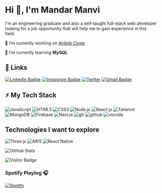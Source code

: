 
# Hi 👋, I'm Mandar Manvi
I'm an engineering graduate and also a self-taught full-stack web developer looking for a job opportunity that will help me to gain experience in this field.


🔭 I’m currently working on [Airbnb Clone](https://airbnb-clone-v1.vercel.app)

🌱 I’m currently learning **MySQL**

## 🔗 Links
[![Linkedin Badge](https://img.shields.io/badge/-mandar--manvi-blue?style=flat-square&logo=Linkedin&logoColor=white&link=https://www.linkedin.com/in/mandar-manvi/)](https://www.linkedin.com/in/mandar-manvi/)
[![Instagram Badge](https://img.shields.io/badge/-mandar__manvi-purple?style=flat-square&logo=instagram&logoColor=white&link=https://instagram.com/mandar_manvi/)](https://instagram.com/mandar_manvi)
[![Twitter](https://img.shields.io/badge/-@MandarManvi-000000?style=flat-square&labelColor=000000&logo=Twitter&link=https://twitter.com/ManviMandar/)](https://twitter.com/ManviMandar)
[![Gmail Badge](https://img.shields.io/badge/-mandarmanviwork@gmail.com-c14438?style=flat-square&logo=Gmail&logoColor=white&link=mailto:mandarmanviwork@gmail.com)](mailto:mandarmanviwork@gmail.com)

  

## ⚡ My Tech Stack
![JavaScript](https://img.shields.io/badge/-JavaScript-F7DF1E?style=flat-square&logo=javascript&logoColor=black)
![HTML5](https://img.shields.io/badge/-HTML5-E34F26?style=flat-square&logo=html5&logoColor=white)
![CSS3](https://img.shields.io/badge/-CSS3-1572B6?style=flat-square&logo=css3)
![Node.js](https://img.shields.io/badge/-Nodejs-339933?style=flat-square&logo=Node.js&logoColor=white)
![React.js](https://img.shields.io/badge/-React-61DAFB?style=flat-square&logo=react&logoColor=black)
![Tailwind](https://img.shields.io/badge/-TailwindCSS-38B2AC?style=flat-square&logo=tailwind-css&logoColor=white)
![MongoDB](https://img.shields.io/badge/-MongoDB-47A248?style=flat-square&logo=mongodb&logoColor=white)
![Firebase](https://img.shields.io/badge/-Firebase-FFCA28?style=flat-square&logo=firebase&logoColor=black)
![Next.js](https://img.shields.io/badge/-Next.js-000000?style=flat-square&logo=next.js)
![git](https://img.shields.io/badge/-Git-black?style=flat-square&logo=git)
![github](https://img.shields.io/badge/-GitHub-181717?style=flat-square&logo=github)
![vscode](https://img.shields.io/badge/-VSCode-007ACC?style=flat-square&logo=visual-studio-code&logoColor=white)


## Technologies I want to explore
![Three.js](https://img.shields.io/badge/Threejs-black?style=flat-square&logo=three.js&logoColor=white)
![AWS](https://img.shields.io/badge/-AWS-232F3E?style=flat-square&logo=amazon-aws)
![React Native](https://img.shields.io/badge/-ReactNative-61DAFB?style=flat-square&logo=react&logoColor=black)


![GitHub Stats](https://github-readme-stats.vercel.app/api?username=Mandar899&&show_icons=true&title_color=ffffff&icon_color=bb2acf&text_color=daf7dc&bg_color=151515)

![Visitor Badge](https://visitor-badge.laobi.icu/badge?page_id=Mandar899)

### Spotify Playing 🎧

[![Spotify](https://mandar899.vercel.app/api/spotify)](https://open.spotify.com/user/Mandar)
  
